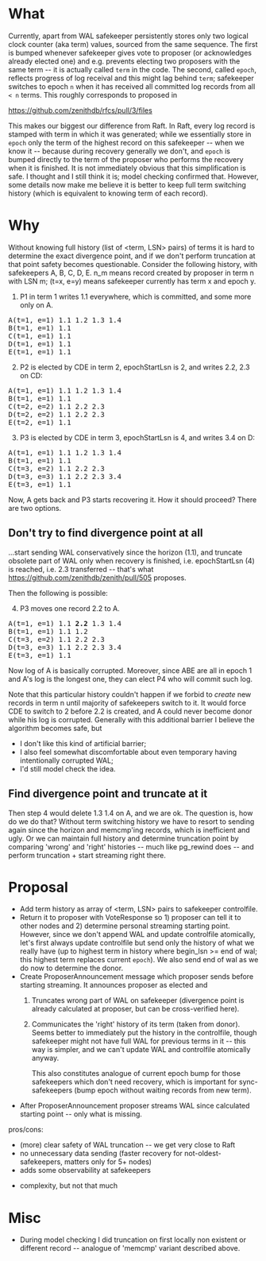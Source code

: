 # What

Currently, apart from WAL safekeeper persistently stores only two logical clock
counter (aka term) values, sourced from the same sequence. The first is bumped
whenever safekeeper gives vote to proposer (or acknowledges already elected one)
and e.g. prevents electing two proposers with the same term -- it is actually
called `term` in the code. The second, called `epoch`, reflects progress of log
receival and this might lag behind `term`; safekeeper switches to epoch `n` when
it has received all committed log records from all `< n` terms. This roughly
corresponds to proposed in

https://github.com/zenithdb/rfcs/pull/3/files


This makes our biggest our difference from Raft. In Raft, every log record is
stamped with term in which it was generated; while we essentially store in
`epoch` only the term of the highest record on this safekeeper -- when we know
it -- because during recovery generally we don't, and `epoch` is bumped directly
to the term of the proposer who performs the recovery when it is finished. It is
not immediately obvious that this simplification is safe. I thought and I still
think it is; model checking confirmed that. However, some details now make me
believe it is better to keep full term switching history (which is equivalent to
knowing term of each record).

# Why

Without knowing full history (list of <term, LSN> pairs) of terms it is hard to
determine the exact divergence point, and if we don't perform truncation at that
point safety becomes questionable. Consider the following history, with
safekeepers A, B, C, D, E. n_m means record created by proposer in term n with
LSN m; (t=x, e=y) means safekeeper currently has term x and epoch y.

1) P1 in term 1 writes 1.1 everywhere, which is committed, and some more only
on A.

<pre>
A(t=1, e=1) 1.1 1.2 1.3 1.4
B(t=1, e=1) 1.1
C(t=1, e=1) 1.1
D(t=1, e=1) 1.1
E(t=1, e=1) 1.1
</pre>

2) P2 is elected by CDE in term 2, epochStartLsn is 2, and writes 2.2, 2.3 on CD:

<pre>
A(t=1, e=1) 1.1 1.2 1.3 1.4
B(t=1, e=1) 1.1
C(t=2, e=2) 1.1 2.2 2.3
D(t=2, e=2) 1.1 2.2 2.3
E(t=2, e=1) 1.1
</pre>


3) P3 is elected by CDE in term 3, epochStartLsn is 4, and writes 3.4 on D:

<pre>
A(t=1, e=1) 1.1 1.2 1.3 1.4
B(t=1, e=1) 1.1
C(t=3, e=2) 1.1 2.2 2.3
D(t=3, e=3) 1.1 2.2 2.3 3.4
E(t=3, e=1) 1.1
</pre>


Now, A gets back and P3 starts recovering it. How it should proceed? There are
two options.

## Don't try to find divergence point at all

...start sending WAL conservatively since the horizon (1.1), and truncate
obsolete part of WAL only when recovery is finished, i.e. epochStartLsn (4) is
reached, i.e. 2.3 transferred -- that's what https://github.com/zenithdb/zenith/pull/505 proposes.

Then the following is possible:

4) P3 moves one record 2.2 to A.

<pre>
A(t=1, e=1) 1.1 <b>2.2</b> 1.3 1.4
B(t=1, e=1) 1.1 1.2
C(t=3, e=2) 1.1 2.2 2.3
D(t=3, e=3) 1.1 2.2 2.3 3.4
E(t=3, e=1) 1.1
</pre>

Now log of A is basically corrupted. Moreover, since ABE are all in epoch 1 and
A's log is the longest one, they can elect P4 who will commit such log.

Note that this particular history couldn't happen if we forbid to *create* new
records in term n until majority of safekeepers switch to it. It would force CDE
to switch to 2 before 2.2 is created, and A could never become donor while his
log is corrupted. Generally with this additional barrier I believe the algorithm
becomes safe, but
 - I don't like this kind of artificial barrier;
 - I also feel somewhat discomfortable about even temporary having intentionally
   corrupted WAL;
 - I'd still model check the idea.

## Find divergence point and truncate at it

Then step 4 would delete 1.3 1.4 on A, and we are ok. The question is, how do we
do that? Without term switching history we have to resort to sending again since
the horizon and memcmp'ing records, which is inefficient and ugly. Or we can
maintain full history and determine truncation point by comparing 'wrong' and
'right' histories -- much like pg_rewind does -- and perform truncation + start
streaming right there.

# Proposal

- Add term history as array of <term, LSN> pairs to safekeeper controlfile.
- Return it to proposer with VoteResponse so 1) proposer can tell it to other
  nodes and 2) determine personal streaming starting point. However, since we
  don't append WAL and update controlfile atomically, let's first always update
  controlfile but send only the history of what we really have (up to highest
  term in history where begin_lsn >= end of wal; this highest term replaces
  current `epoch`). We also send end of wal as we do now to determine the donor.
- Create ProposerAnnouncement message which proposer sends before starting
  streaming. It announces proposer as elected and
  1) Truncates wrong part of WAL on safekeeper
     (divergence point is already calculated at proposer, but can be
     cross-verified here).
  2) Communicates the 'right' history of its term (taken from donor). Seems
     better to immediately put the history in the controlfile,
	 though safekeeper might not have full WAL for previous terms in it --
	 this way is simpler, and we can't update WAL and controlfile atomically anyway.

	 This also constitutes analogue of current epoch bump for those safekeepers
     which don't need recovery, which is important for sync-safekeepers (bump
     epoch without waiting records from new term).
- After ProposerAnnouncement proposer streams WAL since calculated starting
  point -- only what is missing.


pros/cons:
+ (more) clear safety of WAL truncation -- we get very close to Raft
+ no unnecessary data sending (faster recovery for not-oldest-safekeepers, matters
   only for 5+ nodes)
+ adds some observability at safekeepers

- complexity, but not that much


# Misc

- During model checking I did truncation on first locally non existent or
  different record -- analogue of 'memcmp' variant described above.

